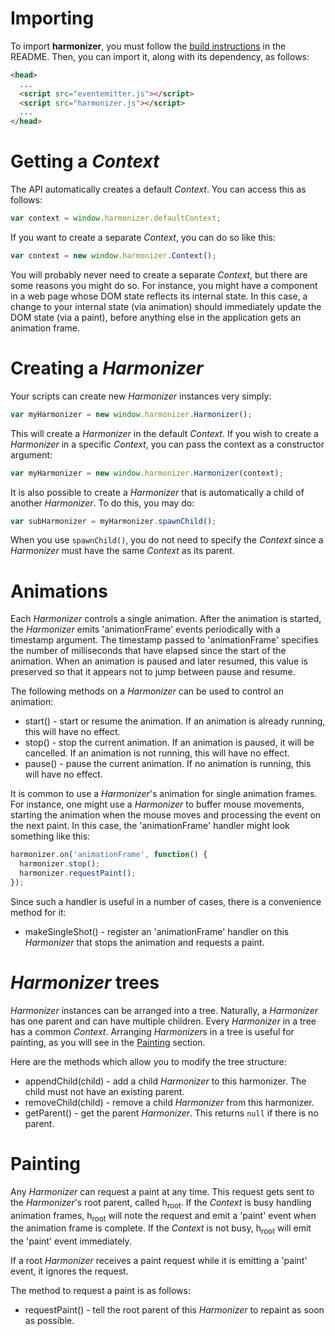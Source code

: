 # Importing

To import **harmonizer**, you must follow the [build instructions](README.md#building) in the README. Then, you can import it, along with its dependency, as follows:

```html
<head>
  ...
  <script src="eventemitter.js"></script>
  <script src="harmonizer.js"></script>
  ...
</head>
```

# Getting a *Context*

The API automatically creates a default *Context*. You can access this as follows:

```js
var context = window.harmonizer.defaultContext;
```

If you want to create a separate *Context*, you can do so like this:

```js
var context = new window.harmonizer.Context();
```

You will probably never need to create a separate *Context*, but there are some reasons you might do so. For instance, you might have a component in a web page whose DOM state reflects its internal state. In this case, a change to your internal state (via animation) should immediately update the DOM state (via a paint), before anything else in the application gets an animation frame.

# Creating a *Harmonizer*

Your scripts can create new *Harmonizer* instances very simply:

```js
var myHarmonizer = new window.harmonizer.Harmonizer();
```

This will create a *Harmonizer* in the default *Context*. If you wish to create a *Harmonizer* in a specific *Context*, you can pass the context as a constructor argument:

```js
var myHarmonizer = new window.harmonizer.Harmonizer(context);
```

It is also possible to create a *Harmonizer* that is automatically a child of another *Harmonizer*. To do this, you may do:

```js
var subHarmonizer = myHarmonizer.spawnChild();
```

When you use `spawnChild()`, you do not need to specify the *Context* since a *Harmonizer* must have the same *Context* as its parent.

# Animations

Each *Harmonizer* controls a single animation. After the animation is started, the *Harmonizer* emits 'animationFrame' events periodically with a timestamp argument. The timestamp passed to 'animationFrame' specifies the number of milliseconds that have elapsed since the start of the animation. When an animation is paused and later resumed, this value is preserved so that it appears not to jump between pause and resume.

The following methods on a *Harmonizer* can be used to control an animation:

 * start() - start or resume the animation. If an animation is already running, this will have no effect.
 * stop() - stop the current animation. If an animation is paused, it will be cancelled. If an animation is not running, this will have no effect.
 * pause() - pause the current animation. If no animation is running, this will have no effect.

It is common to use a *Harmonizer*'s animation for single animation frames. For instance, one might use a *Harmonizer* to buffer mouse movements, starting the animation when the mouse moves and processing the event on the next paint. In this case, the 'animationFrame' handler might look something like this:

```js
harmonizer.on('animationFrame', function() {
  harmonizer.stop();
  harmonizer.requestPaint();
});
```

Since such a handler is useful in a number of cases, there is a convenience method for it:

 * makeSingleShot() - register an 'animationFrame' handler on this *Harmonizer* that stops the animation and requests a paint.

# *Harmonizer* trees

*Harmonizer* instances can be arranged into a tree. Naturally, a *Harmonizer* has one parent and can have multiple children. Every *Harmonizer* in a tree has a common *Context*. Arranging *Harmonizer*s in a tree is useful for painting, as you will see in the [Painting](#painting) section.

Here are the methods which allow you to modify the tree structure:

 * appendChild(child) - add a child *Harmonizer* to this harmonizer. The child must not have an existing parent.
 * removeChild(child) - remove a child *Harmonizer* from this harmonizer.
 * getParent() - get the parent *Harmonizer*. This returns `null` if there is no parent.

# Painting

Any *Harmonizer* can request a paint at any time. This request gets sent to the *Harmonizer*'s root parent, called h<sub>root</sub>. If the *Context* is busy handling animation frames, h<sub>root</sub> will note the request and emit a 'paint' event when the animation frame is complete. If the *Context* is not busy, h<sub>root</sub> will emit the 'paint' event immediately.

If a root *Harmonizer* receives a paint request while it is emitting a 'paint' event, it ignores the request.

The method to request a paint is as follows:

 * requestPaint() - tell the root parent of this *Harmonizer* to repaint as soon as possible.
